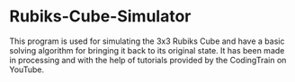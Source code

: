 # Rubiks-Cube-Simulator
This program is used for simulating the 3x3 Rubiks Cube and have a basic solving algorithm for bringing it back to its original state.
It has been made in processing and with the help of tutorials provided by the CodingTrain on YouTube.
